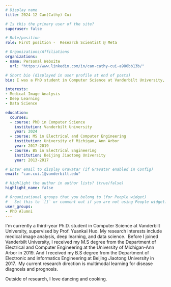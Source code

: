 ```yaml
---
# Display name
title: 2024-12 Can(Cathy) Cui

# Is this the primary user of the site?
superuser: false

# Role/position
role: First position -  Research Scientist @ Meta 

# Organizations/Affiliations
organizations:
- name: Personal Website
  url: "https://www.linkedin.com/in/can-cathy-cui-a980bb13b/"

# Short bio (displayed in user profile at end of posts)
bio: I was a PhD student in Computer Science at Vanderbilt University, starting from September 2019. 

interests:
- Medical Image Analysis
- Deep Learning
- Data Science

education:
  courses:
  - course: PhD in Computer Science
    institution: Vanderbilt University
    year: 2024
  - course: MS in Electrical and Computer Engineering
    institution: University of Michigan, Ann Arbor
    year: 2017-2019
  - course: BS in Electrical Engineering
    institution: Beijing Jiaotong University 
    year: 2013-2017

# Enter email to display Gravatar (if Gravatar enabled in Config)
email: "can.cui.1@vanderbilt.edu"

# Highlight the author in author lists? (true/false)
highlight_name: false

# Organizational groups that you belong to (for People widget)
#   Set this to `[]` or comment out if you are not using People widget.
user_groups:
- PhD Alumni
---
```


I'm currently a third-year Ph.D. student in Computer Science at Vanderbilt University, supervised by Prof. Yuankai Huo. My research interests include medical image analysis, deep learning, and data science.
​
Before I joined Vanderbilt University, I received my M.S degree from the Department of Electrical and Computer Engineering at the University of Michigan-Ann Arbor in 2019. And I received my B.S degree from the Department of Electronic and informatics Engineering at Beijing Jiaotong University in 2017. 
​
My current research direction is multimodal learning for disease diagnosis and prognosis.
 
Outside of research, I love dancing and cooking.
